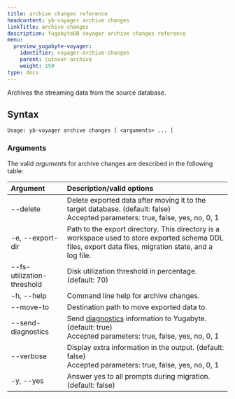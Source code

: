 ```yaml
---
title: archive changes reference
headcontent: yb-voyager archive changes
linkTitle: archive changes
description: YugabyteDB Voyager archive changes reference
menu:
  preview_yugabyte-voyager:
    identifier: voyager-archive-changes
    parent: cutover-archive
    weight: 150
type: docs
---
```


Archives the streaming data from the source database.

## Syntax

```text
Usage: yb-voyager archive changes [ <arguments> ... ]
```

### Arguments

The valid *arguments* for archive changes are described in the following table:

| Argument | Description/valid options |
| :------- | :------------------------ |
| --delete |  Delete exported data after moving it to the target database. (default: false)<br> Accepted parameters: true, false, yes, no, 0, 1 |
| -e, --export-dir <path> | Path to the export directory. This directory is a workspace used to store exported schema DDL files, export data files, migration state, and a log file.|
| --fs-utilization-threshold <percentage> | Disk utilization threshold in percentage. (default: 70) |
| -h, --help | Command line help for archive changes. |
| --move-to <path> | Destination path to move exported data to. |
| --send-diagnostics | Send [diagnostics](../../../diagnostics-report/) information to Yugabyte. (default: true)<br> Accepted parameters: true, false, yes, no, 0, 1 |
| --verbose | Display extra information in the output. (default: false)<br> Accepted parameters: true, false, yes, no, 0, 1 |
| -y, --yes | Answer yes to all prompts during migration. (default: false) |
